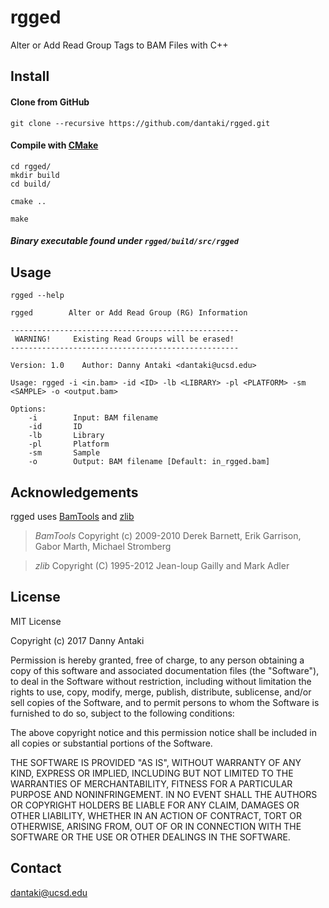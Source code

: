 # rgged
Alter or Add Read Group Tags to BAM Files with C++

## Install

#### Clone from GitHub

```
git clone --recursive https://github.com/dantaki/rgged.git
```

#### Compile with [CMake](https://cmake.org/)

```
cd rgged/
mkdir build
cd build/

cmake .. 

make 
```

##### Binary executable found under `rgged/build/src/rgged`

## Usage 

`rgged --help`

```
rgged        Alter or Add Read Group (RG) Information

---------------------------------------------------
 WARNING!     Existing Read Groups will be erased!
---------------------------------------------------

Version: 1.0	Author: Danny Antaki <dantaki@ucsd.edu>

Usage: rgged -i <in.bam> -id <ID> -lb <LIBRARY> -pl <PLATFORM> -sm <SAMPLE> -o <output.bam>

Options:
    -i        Input: BAM filename
    -id       ID
    -lb       Library
    -pl       Platform
    -sm       Sample
    -o        Output: BAM filename [Default: in_rgged.bam]
```

## Acknowledgements

rgged uses [BamTools](https://github.com/pezmaster31/bamtools) and [zlib](http://zlib.net/)

> *BamTools*
> Copyright (c) 2009-2010 Derek Barnett, Erik Garrison, Gabor Marth, Michael Stromberg

> *zlib*
> Copyright (C) 1995-2012 Jean-loup Gailly and Mark Adler

## License

MIT License

Copyright (c) 2017 Danny Antaki

Permission is hereby granted, free of charge, to any person obtaining a copy
of this software and associated documentation files (the "Software"), to deal
in the Software without restriction, including without limitation the rights
to use, copy, modify, merge, publish, distribute, sublicense, and/or sell
copies of the Software, and to permit persons to whom the Software is
furnished to do so, subject to the following conditions:

The above copyright notice and this permission notice shall be included in all
copies or substantial portions of the Software.

THE SOFTWARE IS PROVIDED "AS IS", WITHOUT WARRANTY OF ANY KIND, EXPRESS OR
IMPLIED, INCLUDING BUT NOT LIMITED TO THE WARRANTIES OF MERCHANTABILITY,
FITNESS FOR A PARTICULAR PURPOSE AND NONINFRINGEMENT. IN NO EVENT SHALL THE
AUTHORS OR COPYRIGHT HOLDERS BE LIABLE FOR ANY CLAIM, DAMAGES OR OTHER
LIABILITY, WHETHER IN AN ACTION OF CONTRACT, TORT OR OTHERWISE, ARISING FROM,
OUT OF OR IN CONNECTION WITH THE SOFTWARE OR THE USE OR OTHER DEALINGS IN THE
SOFTWARE.

## Contact

dantaki@ucsd.edu
